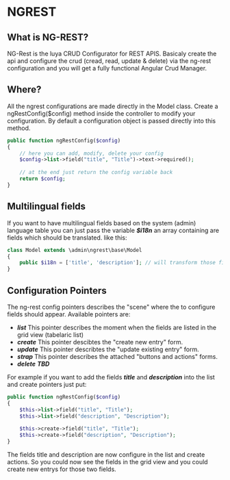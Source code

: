 NGREST
============

What is NG-REST?
----------------
NG-Rest is the luya CRUD Configurator for REST APIS. Basicaly create the api and configure the crud (cread, read, update & delete) via the ng-rest configuration and you will get a fully functional Angular Crud Manager.

Where?
--------
All the ngrest configurations are made directly in the Model class. Create a ngRestConfig($config) method inside the controller to modify your configuration. By default a configuration object is passed directly into this method.

```php
public function ngRestConfig($config)
{
    // here you can add, modify, delete your config
    $config->list->field("title", "Title")->text->required();
    
    // at the end just return the config variable back
    return $config;
}
```

Multilingual fields
-------------------
If you want to have multilingual fields based on the system (admin) language table you can just pass the variable ***$i18n*** an array containing are fields which should be translated. like this:
```php
class Model extends \admin\ngrest\base\Model
{
    public $i18n = ['title', 'description']; // will transform those field into multilingual fields
}
```

Configuration Pointers
--------------------
The ng-rest config pointers describes the "scene" where the to configure fields should appear. Available pointers are:
* ***list*** This pointer describes the moment when the fields are listed in the grid view (tabelaric list)
* ***create*** This pointer descibtes the "create new entry" form.
* ***update*** This pointer describtes the "update existing entry" form.
* ***strap*** This pointer describes the attached "buttons and actions" forms.
* ***delete*** ***TBD***

For example if you want to add the fields ***title*** and ***description*** into the list and create pointers just put:
```php
public function ngRestConfig($config)
{
    $this->list->field("title", "Title");
    $this->list->field("description", "Description");
    
    $this->create->field("title", "Title");
    $this->create->field("description", "Description");
}
```
The fields title and description are now configure in the list and create actions. So you could now see the fields in the grid view and you could create new entrys for those two fields.